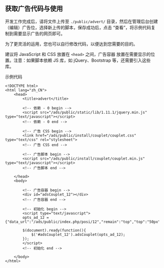 ## 获取广告代码与使用

开发工作完成后，请将文件上传至 `./public/advert/` 目录，然后在管理后台创建（编辑）广告位，选择新上传的脚本，保存成功后，点击 “查看”，将示例代码复制到需要显示广告的网页即可。

为了更灵活的运用，您也可以自行修改代码，以便达到您需要的目的。

建议将 JavaScript 和 CSS 放置在 `<head>` 之间，广告容器 放置在需要显示的位置。注意：如果脚本依赖 JS 库，如 jQuery、Bootstrap 等，还需要引入这些库。

示例代码

``` markup
<!DOCTYPE html>
<html lang="zh_CN">
    <head>
        <title>advert</title>

        <!-- 依赖 - 0 begin -->
        <script src="/ads/public/static/lib/1.11.1/jquery.min.js" type="text/javascript"></script>
        <!-- 依赖 - 0 end -->

        <!-- 广告 CSS begin -->
        <link href="/ads/public/install/couplet/couplet.css" type="text/css" rel="stylesheet">
        <!-- 广告 CSS end -->

        <!-- 广告脚本 begin -->
        <script src="/ads/public/install/couplet/couplet.min.js" type="text/javascript"></script>
        <!-- 广告脚本 end -->

    </head>
    <body>

        <!-- 广告容器 begin -->
        <div id="adsCouplet_12"></div>
        <!-- 广告容器 end -->

        <!-- 初始化 begin -->
        <script type="text/javascript">
        opts_ad_12 = {"data_url":"/ads/public/index.php/posi/12","remain":"top","top":"50px","bottom":"50px","left":"10px","right":"10px"};

        $(document).ready(function(){
            $('#adsCouplet_12').adsCouplet(opts_ad_12);
        });
        </script>
        <!-- 初始化 end -->

    </body>
</html>
```